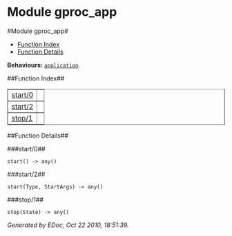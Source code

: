 Module gproc_app
================


#Module gproc_app#
* [Function Index](#index)
* [Function Details](#functions)

__Behaviours:__ [`application`](application.html).

##<a name="index">Function Index</a>##

<table width="100%" border="1" cellspacing="0" cellpadding="2" summary="function index"><tr><td valign="top"><a href="#start-0">start/0</a></td><td></td></tr><tr><td valign="top"><a href="#start-2">start/2</a></td><td></td></tr><tr><td valign="top"><a href="#stop-1">stop/1</a></td><td></td></tr></table>

<a name="functions"></a>


##Function Details##

<a name="start-0"></a>


###start/0##


`start() -> any()`

<a name="start-2"></a>


###start/2##


`start(Type, StartArgs) -> any()`

<a name="stop-1"></a>


###stop/1##


`stop(State) -> any()`

_Generated by EDoc, Oct 22 2010, 18:51:39._